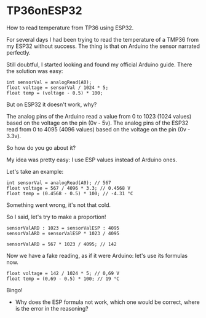 # TP36onESP32
How to read temperature from TP36 using ESP32.

For several days I had been trying to read the temperature of a TMP36 from my ESP32 without success.
The thing is that on Arduino the sensor narrated perfectly.

Still doubtful, I started looking and found my official Arduino guide. There the solution was easy:

```
int sensorVal = analogRead(A0);
float voltage = sensorVal / 1024 * 5;
float temp = (voltage - 0.5) * 100;
```

But on ESP32 it doesn't work, why?

The analog pins of the Arduino read a value from 0 to 1023 (1024 values) based on the voltage on the pin (0v - 5v).
The analog pins of the ESP32 read from 0 to 4095 (4096 values) based on the voltage on the pin (0v - 3.3v).

So how do you go about it?

My idea was pretty easy: I use ESP values instead of Arduino ones.

Let's take an example:
```
int sensorVal = analogRead(A0); // 567
float voltage = 567 / 4096 * 3.3; // 0.4568 V
float temp = (0.4568 - 0.5) * 100; // -4.31 °C
```

Something went wrong, it's not that cold.

So I said, let's try to make a proportion!
```
sensorValARD : 1023 = sensorValESP : 4095
sensorValARD = sensorValESP * 1023 / 4095

sensorValARD = 567 * 1023 / 4095; // 142
```

Now we have a fake reading, as if it were Arduino: let's use its formulas now.
```
float voltage = 142 / 1024 * 5; // 0,69 V
float temp = (0,69 - 0.5) * 100; // 19 °C
```

Bingo!

- Why does the ESP formula not work, which one would be correct, where is the error in the reasoning?
